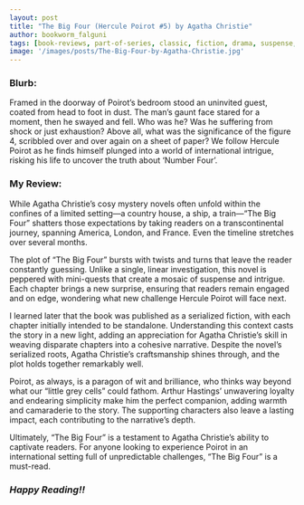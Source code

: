 ```yaml
---
layout: post
title: "The Big Four (Hercule Poirot #5) by Agatha Christie"
author: bookworm_falguni
tags: [book-reviews, part-of-series, classic, fiction, drama, suspense, murder, mystery, thriller, crime, death, business, money]
image: '/images/posts/The-Big-Four-by-Agatha-Christie.jpg'
---
```


### **Blurb:**
Framed in the doorway of Poirot’s bedroom stood an uninvited guest, coated from head to foot in dust. The man’s gaunt face stared for a moment, then he swayed and fell. Who was he? Was he suffering from shock or just exhaustion? Above all, what was the significance of the figure 4, scribbled over and over again on a sheet of paper? We follow Hercule Poirot as he finds himself plunged into a world of international intrigue, risking his life to uncover the truth about ‘Number Four’. 

### **My Review:**
While Agatha Christie’s cosy mystery novels often unfold within the confines of a limited setting—a country house, a ship, a train—“The Big Four” shatters those expectations by taking readers on a transcontinental journey, spanning America, London, and France. Even the timeline stretches over several months.

The plot of “The Big Four” bursts with twists and turns that leave the reader constantly guessing. Unlike a single, linear investigation, this novel is peppered with mini-quests that create a mosaic of suspense and intrigue. Each chapter brings a new surprise, ensuring that readers remain engaged and on edge, wondering what new challenge Hercule Poirot will face next.

I learned later that the book was published as a serialized fiction, with each chapter initially intended to be standalone. Understanding this context casts the story in a new light, adding an appreciation for Agatha Christie’s skill in weaving disparate chapters into a cohesive narrative. Despite the novel’s serialized roots, Agatha Christie’s craftsmanship shines through, and the plot holds together remarkably well.

Poirot, as always, is a paragon of wit and brilliance, who thinks way beyond what our “little grey cells” could fathom. Arthur Hastings’ unwavering loyalty and endearing simplicity make him the perfect companion, adding warmth and camaraderie to the story. The supporting characters also leave a lasting impact, each contributing to the narrative’s depth.

Ultimately, “The Big Four” is a testament to Agatha Christie’s ability to captivate readers. For anyone looking to experience Poirot in an international setting full of unpredictable challenges, “The Big Four” is a must-read.

### ***Happy Reading!!***
